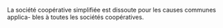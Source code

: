 La société coopérative simplifiée est dissoute pour les causes communes applica- bles à toutes les sociétés coopératives.